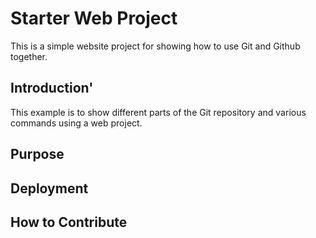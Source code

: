 # Starter Web Project

This is a simple website project for showing how to use Git and Github together.

## Introduction'

This example is to show different parts of the Git repository and various commands using a web project.

## Purpose

## Deployment

## How to Contribute
